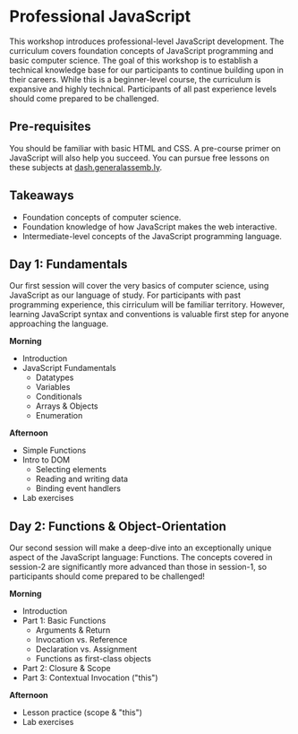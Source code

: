 # Professional JavaScript

This workshop introduces professional-level JavaScript development. The curriculum covers foundation concepts of JavaScript programming and basic computer science. The goal of this workshop is to establish a technical knowledge base for our participants to continue building upon in their careers. While this is a beginner-level course, the curriculum is expansive and highly technical. Participants of all past experience levels should come prepared to be challenged.

## Pre-requisites

You should be familiar with basic HTML and CSS. A pre-course primer on JavaScript will also help you succeed. You can pursue free lessons on these subjects at [dash.generalassemb.ly](http://dash.generalassemb.ly).

## Takeaways
- Foundation concepts of computer science.
- Foundation knowledge of how JavaScript makes the web interactive.
- Intermediate-level concepts of the JavaScript programming language.

## Day 1: Fundamentals

Our first session will cover the very basics of computer science, using JavaScript as our language of study. For participants with past programming experience, this cirriculum will be familiar territory. However, learning JavaScript syntax and conventions is valuable first step for anyone approaching the language.

**Morning**

 - Introduction
 - JavaScript Fundamentals
   - Datatypes
   - Variables
   - Conditionals
   - Arrays & Objects
   - Enumeration

**Afternoon**

 - Simple Functions
 - Intro to DOM
   - Selecting elements
   - Reading and writing data
   - Binding event handlers
 - Lab exercises

## Day 2: Functions & Object-Orientation

Our second session will make a deep-dive into an exceptionally unique aspect of the JavaScript language: Functions. The concepts covered in session-2 are significantly more advanced than those in session-1, so participants should come prepared to be challenged! 

**Morning**

 - Introduction
 - Part 1: Basic Functions
   - Arguments & Return
   - Invocation vs. Reference
   - Declaration vs. Assignment
   - Functions as first-class objects
 - Part 2: Closure & Scope
 - Part 3: Contextual Invocation ("this")

**Afternoon**

 - Lesson practice (scope & "this")
 - Lab exercises
